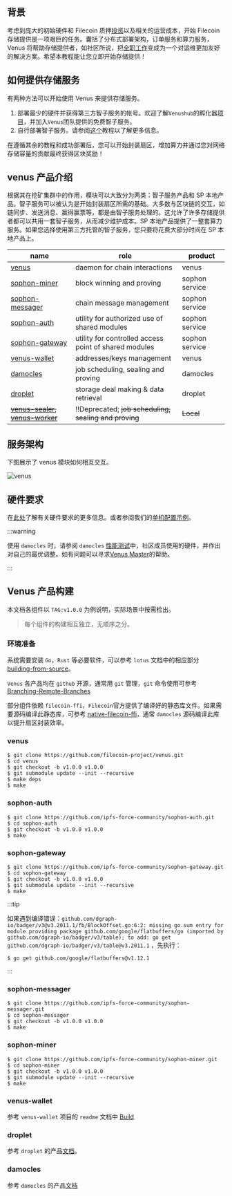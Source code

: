 ## 背景

考虑到庞大的初始硬件和 Filecoin 质押[投资](https://filscan.io/calculator)以及相关的运营成本，开始 Filecoin 存储提供是一项艰巨的任务。囊括了分布式部署架构，订单服务和算力服务，Venus 将帮助存储提供者，如社区所说，把[全职工作](https://filecoinproject.slack.com/archives/CEGN061C5/p1610810730117900?thread_ts=1610809298.116800&cid=CEGN061C5)变成为一个对运维更加友好的解决方案。希望本教程能让您立即开始存储提供！

## 如何提供存储服务

有两种方法可以开始使用 Venus 来提供存储服务。

1. 部署最少的硬件并获得第三方智子服务的帐号。欢迎了解`Venushub`的孵化器[项目](https://venushub.io/zh/incubator/)，并加入`Venus`团队提供的免费智子服务。
2. 自行部署智子服务。请参阅[这个](deploy-a-cs.md)教程以了解更多信息。

在遵循其余的教程和成功部署后，您可以开始封装扇区，增加算力并通过您对网络存储容量的贡献最终获得区块奖励！

## venus 产品介绍

根据其在挖矿集群中的作用，模块可以大致分为两类：智子服务产品和 SP 本地产品。智子服务可以被认为是开始封装扇区所需的基础。大多数与区块链的交互，如链同步、发送消息、赢得赢票等，都是由智子服务处理的。这允许了许多存储提供者都可以共用一套智子服务，从而减少维护成本。SP 本地产品提供了一整套算力服务。如果您选择使用第三方托管的智子服务，您只要将花费大部分时间在 SP 本地产品上。

| name                                                         | role                                                  | product |
| ------ | ----------- | ------------- |
| [venus](https://github.com/filecoin-project/venus)           | daemon for chain interactions                         | venus              |
| [sophon-miner](https://github.com/ipfs-force-community/sophon-miner) | block winning and proving                             | sophon service             |
| [sophon-messager](https://github.com/ipfs-force-community/sophon-messager) | chain message management                              | sophon service             |
| [sophon-auth](https://github.com/ipfs-force-community/sophon-auth) | utility for authorized use of shared modules          | sophon service             |
| [sophon-gateway](https://github.com/ipfs-force-community/sophon-gateway) | utility for controlled access point of shared modules | sophon service             |
| [venus-wallet](https://github.com/filecoin-project/venus-wallet) | addresses/keys management                             | venus |
| [damocles](https://github.com/ipfs-force-community/damocles) | job scheduling, sealing and proving                   | damocles        |
| [droplet](https://github.com/ipfs-force-community/droplet) | storage deal making & data retrieval                                           | droplet        |
| ~~[venus-sealer](https://github.com/filecoin-project/venus-sealer), [venus-worker](https://github.com/filecoin-project/venus-sealer)~~ | ‼️Deprecated; ~~job scheduling, sealing and proving~~                   | ~~Local~~        |

## 服务架构

下图展示了 venus 模块如何相互交互。

![venus](https://github.com/ipfs-force-community/venus-core-devs/assets/1591330/27f50f09-5d14-4d6d-b0ab-fa4456a6f076)

## 硬件要求

在[此处](https://github.com/filecoin-project/community-china/discussions/18)了解有关硬件要求的更多信息。或者参阅我们的[单机配置示例](https://venus.filecoin.io/zh/operation/example-single-box.html)。

:::warning

使用 `damocles` 时，请参阅 `damocles` [性能测试](https://mp.weixin.qq.com/s/AxEaV2iZT8-8jOKyMoFRvA)中，社区成员使用的硬件，并作出对自己的最优调整。如有问题可以寻求[Venus Master](https://venushub.io/master/)的帮助。

:::

## Venus 产品构建

本文档各组件以 `TAG:v1.0.0` 为例说明，实际场景中按需检出。

> 每个组件的构建相互独立，无顺序之分。

### 环境准备

系统需要安装 `Go`，`Rust` 等必要软件，可以参考 `lotus` 文档中的相应部分 [building-from-source](https://lotus.filecoin.io/lotus/install/linux/#building-from-source)。

`Venus` 各产品均在 `github` 开源，通常用 `git` 管理，`git` 命令使用可参考 [Branching-Remote-Branches](https://git-scm.com/book/en/v2/Git-Branching-Remote-Branches)

部分组件依赖 `filecoin-ffi`，`Filecoin`官方提供了编译好的静态库文件。如果需要源码编译此静态库，可参考 [native-filecoin-ffi](https://lotus.filecoin.io/lotus/install/linux/#native-filecoin-ffi)，通常 `damocles` 源码编译此库以提升扇区封装效率。

### venus

```shell script
$ git clone https://github.com/filecoin-project/venus.git
$ cd venus
$ git checkout -b v1.0.0 v1.0.0
$ git submodule update --init --recursive
$ make deps
$ make
```

### sophon-auth

```shell script
$ git clone https://github.com/ipfs-force-community/sophon-auth.git
$ cd sophon-auth
$ git checkout -b v1.0.0 v1.0.0
$ make 
```

### sophon-gateway

```shell script
$ git clone https://github.com/ipfs-force-community/sophon-gateway.git
$ cd sophon-gateway
$ git checkout -b v1.0.0 v1.0.0
$ git submodule update --init --recursive
$ make
```

:::tip

如果遇到编译错误：`github.com/dgraph-io/badger/v3@v3.2011.1/fb/BlockOffset.go:6:2: missing go.sum entry for module providing package github.com/google/flatbuffers/go (imported by github.com/dgraph-io/badger/v3/table); to add:
                     go get github.com/dgraph-io/badger/v3/table@v3.2011.1` ，先执行：
 
```shell script
$ go get github.com/google/flatbuffers@v1.12.1
```
:::

### sophon-messager

```shell script
$ git clone https://github.com/ipfs-force-community/sophon-messager.git
$ cd sophon-messager
$ git checkout -b v1.0.0 v1.0.0
$ make 
```

### sophon-miner

```shell script
$ git clone https://github.com/ipfs-force-community/sophon-miner.git
$ cd sophon-miner
$ git checkout -b v1.0.0 v1.0.0
$ git submodule update --init --recursive
$ make
```

### venus-wallet

参考 `venus-wallet` 项目的 `readme` 文档中 [Build](https://github.com/filecoin-project/venus-wallet#readme)

### droplet

参考 `droplet` 的产品[文档](https://droplet.venus-fil.io/zh/operation/#%E6%A6%82%E8%BF%B0)。

### damocles

参考 `damocles` 的产品[文档](https://damocles.venus-fil.io/zh/operation/)
